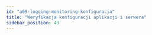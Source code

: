 ```yaml
---
id: "a09-logging-monitoring-konfiguracja"
title: "Weryfikacja konfiguracji aplikacji i serwera"
sidebar_position: 43
---
```


